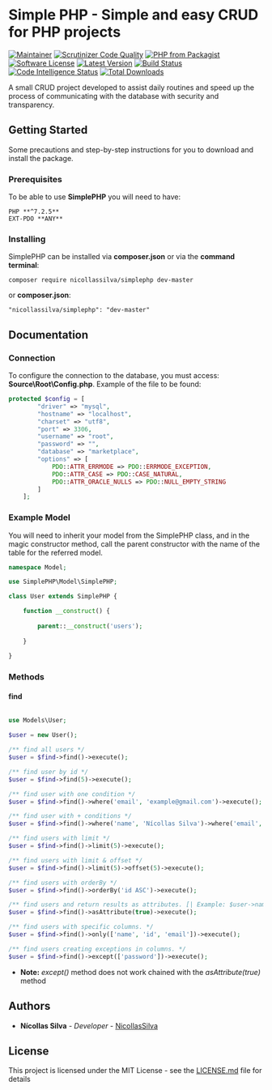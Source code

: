 # Simple PHP - Simple and easy CRUD for PHP projects

[![Maintainer](http://img.shields.io/badge/maintainer-@nicollassilva-blue.svg?style=flat-square)](https://github.com/nicollassilva)
[![Scrutinizer Code Quality](https://scrutinizer-ci.com/g/nicollassilva/SimplePHP/badges/quality-score.png?b=master)](https://scrutinizer-ci.com/g/nicollassilva/SimplePHP/?branch=master)
[![PHP from Packagist](https://img.shields.io/packagist/php-v/nicollassilva/simplephp.svg?style=flat-square)](https://packagist.org/packages/nicollassilva/simplephp)
[![Software License](https://img.shields.io/badge/license-MIT-brightgreen.svg?style=flat-square)](LICENSE)
[![Latest Version](https://img.shields.io/github/release/nicollassilva/simplephp.svg?style=flat-square)](https://github.com/nicollassilva/simplephp/releases)
[![Build Status](https://scrutinizer-ci.com/g/nicollassilva/SimplePHP/badges/build.png?b=master)](https://scrutinizer-ci.com/g/nicollassilva/SimplePHP/build-status/master)
[![Code Intelligence Status](https://scrutinizer-ci.com/g/nicollassilva/SimplePHP/badges/code-intelligence.svg?b=master)](https://scrutinizer-ci.com/code-intelligence)
[![Total Downloads](https://img.shields.io/packagist/dt/nicollassilva/simplephp.svg?style=flat-square)](https://packagist.org/packages/nicollassilva/simplephp)

A small CRUD project developed to assist daily routines and speed up the process of communicating with the database with security and transparency.

## Getting Started

Some precautions and step-by-step instructions for you to download and install the package.

### Prerequisites

To be able to use **SimplePHP** you will need to have:

```
PHP **^7.2.5**
EXT-PDO **ANY**
```

### Installing

SimplePHP can be installed via **composer.json** or via the **command terminal**:

```
composer require nicollassilva/simplephp dev-master
```

or **composer.json**:

```
"nicollassilva/simplephp": "dev-master"
```

## Documentation

### Connection

To configure the connection to the database, you must access: **Source\Root\Config.php**.
Example of the file to be found:

```php
protected $config = [
        "driver" => "mysql",
        "hostname" => "localhost",
        "charset" => "utf8",
        "port" => 3306,
        "username" => "root",
        "password" => "",
        "database" => "marketplace",
        "options" => [
            PDO::ATTR_ERRMODE => PDO::ERRMODE_EXCEPTION,
            PDO::ATTR_CASE => PDO::CASE_NATURAL,
            PDO::ATTR_ORACLE_NULLS => PDO::NULL_EMPTY_STRING
        ]
    ];
```

### Example Model

You will need to inherit your model from the SimplePHP class, and in the magic constructor method, call the parent constructor with the name of the table for the referred model.

```php
namespace Model;

use SimplePHP\Model\SimplePHP;

class User extends SimplePHP {

    function __construct() {
    
        parent::__construct('users');
        
    }
    
}
```

### Methods

#### find

```php

use Models\User;

$user = new User();

/** find all users */
$user = $find->find()->execute();

/** find user by id */
$user = $find->find(5)->execute();

/** find user with one condition */
$user = $find->find()->where('email', 'example@gmail.com')->execute();

/** find user with + conditions */
$user = $find->find()->where('name', 'Nícollas Silva')->where('email', 'nicollas@gmail.com')->execute();

/** find users with limit */
$user = $find->find()->limit(5)->execute();

/** find users with limit & offset */
$user = $find->find()->limit(5)->offset(5)->execute();

/** find users with orderBy */
$user = $find->find()->orderBy('id ASC')->execute();

/** find users and return results as attributes. [| Example: $user->name instead of $user['name'] |] */
$user = $find->find()->asAttribute(true)->execute(); 

/** find users with specific columns. */
$user = $find->find()->only(['name', 'id', 'email'])->execute();

/** find users creating exceptions in columns. */
$user = $find->find()->except(['password'])->execute();

```

* **Note:** _except()_ method does not work chained with the _asAttribute(true)_ method 

## Authors

* **Nícollas Silva** - *Developer* - [NicollasSilva](https://github.com/nicollassilva)

## License

This project is licensed under the MIT License - see the [LICENSE.md](LICENSE.md) file for details

